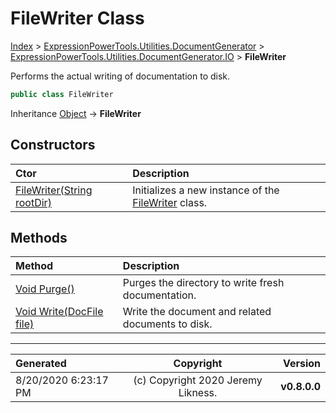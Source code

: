 ﻿# FileWriter Class

[Index](../index.md) > [ExpressionPowerTools.Utilities.DocumentGenerator](ExpressionPowerTools.Utilities.DocumentGenerator.a.md) > [ExpressionPowerTools.Utilities.DocumentGenerator.IO](ExpressionPowerTools.Utilities.DocumentGenerator.IO.n.md) > **FileWriter**

Performs the actual writing of documentation to disk.

```csharp
public class FileWriter
```

Inheritance [Object](https://docs.microsoft.com/dotnet/api/system.object) → **FileWriter**

## Constructors

| Ctor | Description |
| :-- | :-- |
| [FileWriter(String rootDir)](ExpressionPowerTools.Utilities.DocumentGenerator.IO.FileWriter.ctor.md#filewriterstring-rootdir) | Initializes a new instance of the [FileWriter](ExpressionPowerTools.Utilities.DocumentGenerator.IO.FileWriter.cs.md) class. |
## Methods

| Method | Description |
| :-- | :-- |
| [Void Purge()](FileWriter-Purge.m.md) | Purges the directory to write fresh documentation. |
| [Void Write(DocFile file)](FileWriter-Write.m.md) | Write the document and related documents to disk. |

---

| Generated | Copyright | Version |
| :-- | :-: | --: |
| 8/20/2020 6:23:17 PM | (c) Copyright 2020 Jeremy Likness. | **v0.8.0.0** |
